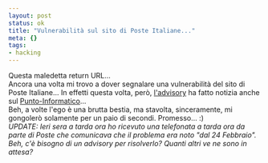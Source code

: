 ```yaml
--- 
layout: post
status: ok
title: "Vulnerabilità sul sito di Poste Italiane..."
meta: {}
tags: 
- hacking
---
```

Questa maledetta return URL...  
Ancora una volta mi trovo a dover segnalare una vulnerabilità del sito di Poste Italiane... In effetti questa volta, però, <a href="http://www.lastknight.com/download/LKID010.htm">l'advisory</a> ha fatto notizia anche sul <a href="http://punto-informatico.it/p.asp?i=52064">Punto-Informatico</a>...  
Beh, a volte l'ego è una brutta bestia, ma stavolta, sinceramente, mi gongolerò solamente per un paio di secondi. Promesso... :)  
*UPDATE: Ieri sera a tarda ora ho ricevuto una telefonata a tarda ora da parte di Poste che comunicava che il problema era noto "dal 24 Febbraio". Beh, c'è bisogno di un advisory per risolverlo? Quanti altri ve ne sono in attesa?*